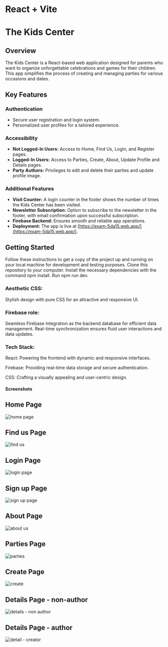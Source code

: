 # React + Vite

# The Kids Center

## Overview
The Kids Center is a React-based web application designed for parents who want to organize unforgettable celebrations and games for their children. This app simplifies the process of creating and managing parties for various occasions and dates.

## Key Features

### Authentication
- Secure user registration and login system.
- Personalized user profiles for a tailored experience.

### Accessibility
- **Not Logged-In Users:** Access to Home, Find Us, Login, and Register pages.
- **Logged-In Users:** Access to Parties, Create, About, Update Profile and Details pages.
- **Party Authors:** Privileges to edit and delete their parties and update profile image.

### Additional Features
- **Visit Counter:** A login counter in the footer shows the number of times the Kids Center has been visited.
- **Newsletter Subscription:** Option to subscribe to the newsletter in the footer, with email confirmation upon successful subscription.
- **Firebase Backend:** Ensures smooth and reliable app operations.
- **Deployment:** The app is live at [https://exam-5da15.web.app/](https://exam-5da15.web.app/).

## Getting Started

Follow these instructions to get a copy of the project up and running on your local machine for development and testing purposes.
Clone this repository to your computer.
Install the necessary dependencies with the command npm install.
Run npm run dev.

### Aesthetic CSS:
Stylish design with pure CSS for an attractive and responsive UI.

### Firebase role:
Seamless Firebase integration as the backend database for efficient data management.
Real-time synchronization ensures fluid user interactions and data updates.

### Tech Stack:
React: Powering the frontend with dynamic and responsive interfaces.

Firebase: Providing real-time data storage and secure authentication.


CSS: Crafting a visually appealing and user-centric design.

#### Screenshots

## Home Page
![home page](https://github.com/KostovPV/project-main/assets/106186518/b203f6e1-05d5-4dd8-9e66-3e92385ada11)



## Find us Page
![find us](https://github.com/KostovPV/project-main/assets/106186518/efb3e1c2-d095-4c55-af49-35eba5c8e827)



## Login Page
![login page](https://github.com/KostovPV/project-main/assets/106186518/a3b84810-d670-4007-abfc-c920949f5132)



## Sign up Page
![sign up page](https://github.com/KostovPV/project-main/assets/106186518/3a58d734-3e42-49b8-a12d-3ed386207f80)



## About Page
![about us](https://github.com/KostovPV/project-main/assets/106186518/b2dcd5a2-8c6a-4cbc-8079-09c251e765c2)



## Parties Page
![parties](https://github.com/KostovPV/project-main/assets/106186518/1fcf0620-e580-4e43-845a-493228f2145e)



## Create Page
![create](https://github.com/KostovPV/project-main/assets/106186518/5ce1d98c-6444-4c52-a744-d73a1f8994f7)



## Details Page - non-author
![details - non author](https://github.com/KostovPV/project-main/assets/106186518/a519108a-e48c-4a4d-ab22-bffd33f29198)



## Details Page - author
![detail - creator](https://github.com/KostovPV/project-main/assets/106186518/daf801e7-5d1d-4253-925a-48474efaf296)






